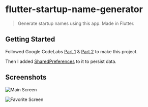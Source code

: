 # flutter-startup-name-generator

> Generate startup names using this app. Made in Flutter.

## Getting Started

Followed Google CodeLabs [Part 1](https://codelabs.developers.google.com/codelabs/first-flutter-app-pt1) & [Part 2](https://codelabs.developers.google.com/codelabs/first-flutter-app-pt2) to make this project.

Then I added [SharedPreferences](https://pub.dartlang.org/packages/shared_preferences) to it to persist data.

## Screenshots

![Main Screen](https://i.stack.imgur.com/ogMwU.png)

![Favorite Screen](https://i.stack.imgur.com/uMPfg.png)

